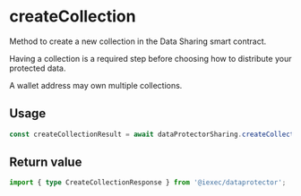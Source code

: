 # createCollection

Method to create a new collection in the Data Sharing smart contract.

Having a collection is a required step before choosing how to distribute your
protected data.

A wallet address may own multiple collections.

## Usage

```js
const createCollectionResult = await dataProtectorSharing.createCollection();
```

## Return value

```ts twoslash
import { type CreateCollectionResponse } from '@iexec/dataprotector';
```
